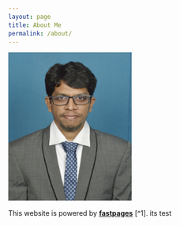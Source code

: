 ```yaml
---
layout: page
title: About Me
permalink: /about/
---
```


<!-- ![]({{site.baseurl}}/images/DurgaKumar.JPG "https://github.com/mldurga/easydl") {:height="200px" width="100px"} -->
<img src="/images/DurgaKumar.JPG" width="250" height="300">



This website is powered by **[fastpages](https://github.com/fastai/fastpages)** [^1].
its test

